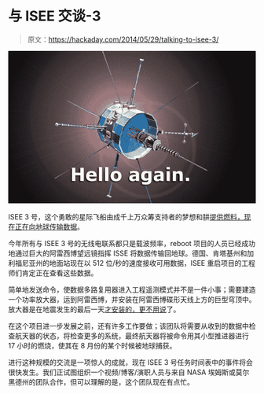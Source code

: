# 与 ISEE 交谈-3

> 原文：<https://hackaday.com/2014/05/29/talking-to-isee-3/>

![hello.again.m](img/827ee74bc1ff001a8029edf3de13915a.png)

ISEE 3 号，这个勇敢的星际飞船由成千上万众筹支持者的梦想和肼[提供燃料，现在正在向地球传输数据](http://spacecollege.org/isee3/we-are-now-in-command-of-the-isee-3-spacecraft.html)。

今年所有与 ISEE 3 号的无线电联系都只是载波频率，reboot 项目的人员已经成功地通过巨大的阿雷西博望远镜指挥 ISSE 将数据传输回地球。德国、肯塔基州和加利福尼亚州的地面站现在以 512 位/秒的速度接收可用数据，ISEE 重启项目的工程师们肯定正在查看这些数据。

简单地发送命令，使数据多路复用器进入工程遥测模式并不是一件小事；需要建造一个功率放大器，运到阿雷西博，并安装在阿雷西博碟形天线上方的巨型穹顶中。放大器是在地震发生的最后一天[才安装的，更不用说](http://www.youtube.com/watch?v=HyYivyVZzT4)了。

在这个项目进一步发展之前，还有许多工作要做；该团队将需要从收到的数据中检查航天器的状态，将检查更多的系统，最终航天器将被命令用其小型推进器进行 17 小时的燃烧，使其在 8 月份的某个时候被地球捕获。

进行这种规模的交流是一项惊人的成就，现在 ISEE 3 号任务时间表中的事件将会很快发生。我们正试图组织一个视频/博客/演职人员与来自 NASA 埃姆斯或莫尔黑德州的团队合作，但可以理解的是，这个团队现在有点忙。